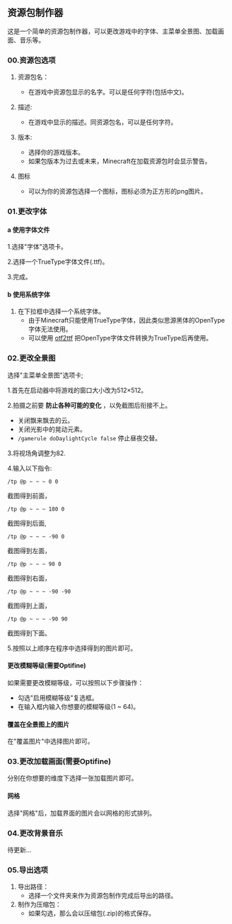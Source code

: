 ## 资源包制作器

这是一个简单的资源包制作器，可以更改游戏中的字体、主菜单全景图、加载画面、音乐等。

### 00.资源包选项

1. 资源包名：
    - 在游戏中资源包显示的名字。可以是任何字符(包括中文)。

2. 描述:

    - 在游戏中显示的描述。同资源包名，可以是任何字符。

3. 版本:

    - 选择你的游戏版本。
    - 如果包版本为过去或未来，Minecraft在加载资源包时会显示警告。
  
4. 图标

    - 可以为你的资源包选择一个图标，图标必须为正方形的png图片。

### 01.更改字体

#### a 使用字体文件

1.选择"字体"选项卡。

2.选择一个TrueType字体文件(.ttf)。

3.完成。

#### b 使用系统字体

1. 在下拉框中选择一个系统字体。
    - 由于Minecraft只能使用TrueType字体，因此类似思源黑体的OpenType字体无法使用。
    - 可以使用 [otf2ttf](https://github.com/awesometoolbox/otf2ttf) 把OpenType字体文件转换为TrueType后再使用。

### 02.更改全景图

选择"主菜单全景图"选项卡;

1.首先在启动器中将游戏的窗口大小改为512×512。

2.拍摄之前要 **防止各种可能的变化** ，以免截图后衔接不上。

- 关闭飘来飘去的云。
- 关闭光影中的晃动元素。
- `/gamerule doDaylightCycle false` 停止昼夜交替。

3.将视场角调整为82.

4.输入以下指令:

`/tp @p ~ ~ ~ 0 0`

截图得到前面，

`/tp @p ~ ~ ~ 180 0`


截图得到后面,

`/tp @p ~ ~ ~ -90 0`

截图得到左面，

`/tp @p ~ ~ ~ 90 0`

截图得到右面，

`/tp @p ~ ~ ~ -90 -90`

截图得到上面，

`/tp @p ~ ~ ~ -90 90`

截图得到下面。

5.按照以上顺序在程序中选择得到的图片即可。

#### 更改模糊等级(需要Optifine)

如果需要更改模糊等级，可以按照以下步骤操作：

- 勾选"启用模糊等级"复选框。
- 在输入框内输入你想要的模糊等级(1 ~ 64)。

#### 覆盖在全景图上的图片

在"覆盖图片"中选择图片即可。

### 03.更改加载画面(需要Optifine)

分别在你想要的维度下选择一张加载图片即可。

#### 网格

选择"网格"后，加载界面的图片会以网格的形式排列。

### 04.更改背景音乐

待更新...

### 05.导出选项

1. 导出路径：
    - 选择一个文件夹来作为资源包制作完成后导出的路径。
2. 制作为压缩包：
    - 如果勾选，那么会以压缩包(.zip)的格式保存。

